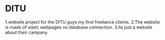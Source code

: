 # DITU
1.website project for the DITU guys my first freelance clients.
2.The website is made of static webpages no database connection.
3.its just a website about their campany

